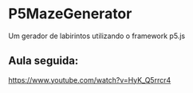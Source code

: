 # P5MazeGenerator
Um gerador de labirintos utilizando o framework p5.js

## Aula seguida:
https://www.youtube.com/watch?v=HyK_Q5rrcr4
